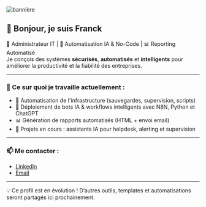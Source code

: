<img src="./banner.png" alt="bannière" />

## 👋 Bonjour, je suis Franck

🔐 Administrateur IT | 🤖 Automatisation IA & No-Code | 📊 Reporting Automatisé  
Je conçois des systèmes **sécurisés**, **automatisés** et **intelligents** pour améliorer la productivité et la fiabilité des entreprises.

---

### 🚀 Ce sur quoi je travaille actuellement :

- 🔁 Automatisation de l'infrastructure (sauvegardes, supervision, scripts)
- 🤖 Déploiement de bots IA & workflows intelligents avec N8N, Python et ChatGPT
- 📊 Génération de rapports automatisés (HTML + envoi email)
- 🧩 Projets en cours : assistants IA pour helpdesk, alerting et supervision

---

### 📫 Me contacter :

- [LinkedIn](https://www.linkedin.com/in/franck-friard/)
- [Email](mailto:friard.franck@gmail.com)

---

💡 Ce profil est en évolution ! D’autres outils, templates et automatisations seront partagés ici prochainement.
